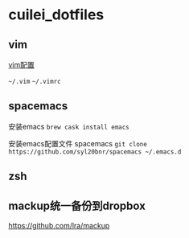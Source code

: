 # cuilei_dotfiles

## vim
[vim配置](https://github.com/barretlee/autoconfig-mac-vimrc)

`~/.vim`
`~/.vimrc`

## spacemacs
安装emacs
`brew cask install emacs`

安装emacs配置文件 spacemacs
`git clone https://github.com/syl20bnr/spacemacs ~/.emacs.d`

## zsh


## mackup统一备份到dropbox

https://github.com/lra/mackup